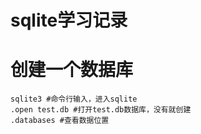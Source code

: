 # sqlite学习记录

# 创建一个数据库
```
sqlite3 #命令行输入，进入sqlite
.open test.db #打开test.db数据库，没有就创建
.databases #查看数据位置
```

